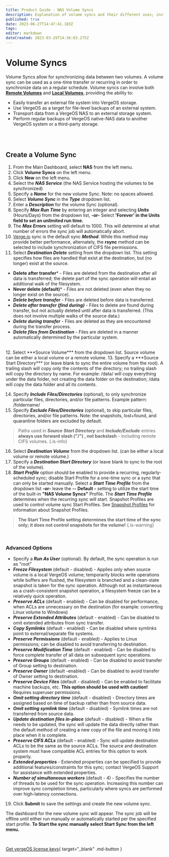 ```yaml
---
title: Product Guide - NAS Volume Syncs
description: Explanation of volume syncs and their different uses; instructions for creating a new volume sync.
published: true
date: 2023-06-27T14:47:41.103Z
tags: 
editor: markdown
dateCreated: 2023-03-29T14:36:03.275Z
---
```


# Volume Syncs

Volume Syncs allow for synchronizing data between two volumes. A volume sync can be used as a one-time transfer or recurring in order to synchronize data on a regular schedule. Volume syncs can involve both [**Remote Volumes**](/docs/product-guide/nasremotevolumes) and [**Local Volumes**](/docs/product-guide/naslocalvolumes), providing the ability to:
<br>


-   Easily transfer an external file system into VergeOS storage.
-   Use VergeOS as a target for file-level backups of an external system.
-   Transport data from a VergeOS NAS to an external storage system.
-   Perform regular backups of VergeOS native-NAS data to another VergeOS system or a third-party storage.


<br>
<br>

## Create a Volume Sync

1.  From the Main Dashboard, select **NAS** from the left menu.
2.  Click **Volume Syncs** on the left menu.
3.  Click **New** on the left menu.
4.  Select the ***NAS Service*** (the NAS Service hosting the volumes to be synchronized)
5.  Specify a ***Name*** for the new volume Sync. Note: no spaces allowed.
6.  Select ***Volume Sync*** in the ***Type*** dropdown list.
7.  Enter a ***Description*** for the volume Sync (optional).
8.  Specify ***Max Run Time*** by entering an integer and selecting ***Units*** (Hours/Days) from the dropdown list, **\-or-** Select **'Forever' in the Units field to set an unlimited run time.**
9.  The ***Max Errors*** setting will default to 1000. This will determine at what number of errors the sync job will automatically abort.
10. [Verge.io](Verge.io) sync  is the default sync ***Method***. While this method may provide better performance, alternately, the **rsync** method can be selected to include synchronization of CIFS file permissions.
11.  Select ***Destination Delete*** setting from the dropdown list. This setting specifies how files are handled that exist at the destination, but (no longer) exist at the source.

   -  **Delete after transfer*** - Files are deleted from the destination after all data is transferred; the delete part of the sync operation will entail an additional walk of the filesystem.
   -   **Never delete (default)*** - Files are not deleted (even when they no longer exist on the source).
   -   ***Delete before transfer*** - Files are deleted before data is transferred.
-   ***Delete after transfer (find during)*** - Files to delete are found during transfer, but not actually deleted until after data is transferred. (This does not involve multiple walks of the source data.)
-   ***Delete during transfer*** - Files are deleted as they are encountered during the transfer process.
-   ***Delete files from Destination*** - Files are deleted in a manner automatically determined by the particular system.
<br>
12.  Select ***Source Volume*** from the dropdown list. Source volume can be either a local volume or a remote volume.
13.  Specify a ***Source Start Directory*** (or leave blank to sync the entire volume from the root). A trailing slash will copy only the contents of the directory; no trailing slash will copy the directory by name.  For example: /data/ will copy everything under the data folder, not creating the data folder on the destination; /data will copy the data folder and all its contents.

14.  Specify ***Include Files/Directories*** (optional), to only synchronize particular files, directories, and/or file patterns. Example pattern: /foldername/
15.  Specify ***Exclude Files/Directories*** (optional), to skip particular files, directories, and/or file patterns. Note: the snapshots, lost+found, and quarantine folders are excluded by default.
> Paths used in ***Source Start Directory*** and ***Include/Exclude*** entries **always use forward slash ("/") , not backslash** - including remote CIFS volumes.   {.is-info}

16.  Select ***Destination Volume*** from the dropdown list. (can be either a local volume or remote volume.)
17.  Specify a ***Destination Start Directory*** (or leave blank to sync to the root of the volume).
18.  ***Start Profile*** option should be enabled to provide a recurring, regularly-scheduled sync; disable Start Profile for a one-time sync or a sync that can only be started manually. Select a ***Start Time Profile*** from the dropdown list
**\-or-**
 leave the **\-- Default -** setting to utilize the start time of the built-in **"NAS Volume Syncs"** Profile. The ***Start Time Profile*** determines when the recurring sync will start. Snapshot Profiles are used to control volume sync Start Profiles. See [Snapshot Profiles](/docs/product-guide/snapshot-profiles) for information about Snapshot Profiles.

> **The Start Time Profile setting determines the start time of the sync only; it does not control snapshots for the volume!** {.is-warning}


<br> 

### Advanced Options

-   Specify a ***Run As User*** (optional). By default, the sync operation is run as "root"
-   ***Freeze Filesystem*** (default - disabled) - Applies only when source volume is a local VergeOS volume; temporarily blocks write operations while buffers are flushed, the filesystem is branched and a clean-state snapshot is taken for the sync operation. Although not as instantaneous as a crash-consistent snapshot operation, a filesystem freeze can be a relatively quick operation.
-   ***Preserve ACLs*** (default - enabled) - Can be disabled for performance, when ACLs are unnecessary on the destination (for example: converting Linux volume to Windows)
-   ***Preserve Extended Attributes*** (default - enabled) - Can be disabled to omit extended attributes from sync transfer.
-   ***Copy Symlinks*** (default - enabled) - Can be disabled where symlinks point to external/separate file systems.
-   ***Preserve Permissions*** (default - enabled) - Applies to Linux permissions; can be disabled to avoid transferring to destination.
-   ***Preserve Modification Time*** (default - enabled) - Can be disabled to force complete transfer of all data on subsequent sync operations.
-   ***Preserve Groups*** (default - enabled) - Can be disabled to avoid transfer of Group setting to destination.
-   ***Preserve Owner*** (default -enabled) - Can be disabled to avoid transfer of Owner setting to destination.
-   ***Preserve Device Files*** (default - disabled) - Can be enabled to facilitate machine backups, etc. **This option should be used with caution!** Requires superuser permissions.
-   ***Omit setting directory time*** (default - disabled) - Directory times are assigned based on time of backup rather than from source data.
-   ***Omit setting symlink time*** (default - disabled) - Symlink times are not transferred from source data.
-   ***Update destination files in-place*** (default - disabled) - When a file needs to be updated, the sync will update the data directly rather than the default method of creating a new copy of the file and moving it into place when it is complete.
-   ***Preserve CIFS ACLs*** (default - enabled) - Sync will update destination ACLs to be the same as the source ACLs. The source and destination system must have compatible ACL entries for this option to work properly.
-   ***Extended properties*** - Extended properties can be specified to provide additional features/constraints for this sync; contact VergeOS Support for assistance with extended properties.
- ***Number of simultaneous workers*** (default - 4) - Specifies the number of threads to be used for the sync operation. Increasing this number can improve sync completion times, particularly where syncs are performed over high-latency connections. 

19.  Click **Submit** to save the settings and create the new volume sync.

The dashboard for the new volume sync will appear. The sync job will be offline until either run manually or automatically started per the specified start profile. **To Start the sync manually select Start Sync from the left menu.**

<br>

[Get vergeOS license keys](https://www.verge.io/test-drive){ target="_blank" .md-button }